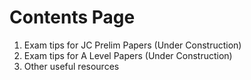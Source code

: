 # Contents Page
1. Exam tips for JC Prelim Papers (Under Construction)
2. Exam tips for A Level Papers (Under Construction)
3. Other useful resources
